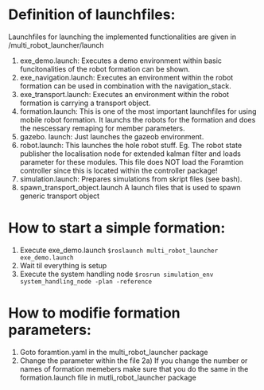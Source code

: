 # Definition of launchfiles:
Launchfiles for launching the implemented functionalities are given in /multi_robot_launcher/launch
1. exe_demo.launch:
Executes a demo environment within basic funcitonalities of the robot formation can be shown.
2. exe_navigation.launch:
Executes an environment within the robot formation can be used in combination with the navigation_stack.
3. exe_transport.launch:
Executes an environment within the robot formation is carrying a transport object.
4. formation.launch:
This is one of the most important launchfiles for using mobile robot formation. It launchs the robots for the formation and does the nescessary remaping for member parameters.
5. gazebo. launch:
Just launches the gazeob environment.
6. robot.launch:
This launches the hole robot stuff. Eg. The robot state publisher the localisation node for extended kalman filter and loads parameter for these modules. This file does NOT load the Foramtion controller since this is located within the controller package!
7. simulation.launch:
Prepares simulations from skript files (see bash).
8. spawn_transport_object.launch
A launch files that is used to spawn generic transport object

# How to start a simple formation: 
1. Execute exe_demo.launch `$roslaunch multi_robot_launcher exe_demo.launch`
2. Wait til everything is setup
3. Execute the system handling node `$rosrun simulation_env system_handling_node -plan -reference`

# How to modifie formation parameters:
1. Goto foramtion.yaml in the multi_robot_launcher package
2. Change the parameter within the file
2a) If you change the number or names of formation memebers make sure that you do the same in the formation.launch file in mutli_robot_launcher package
